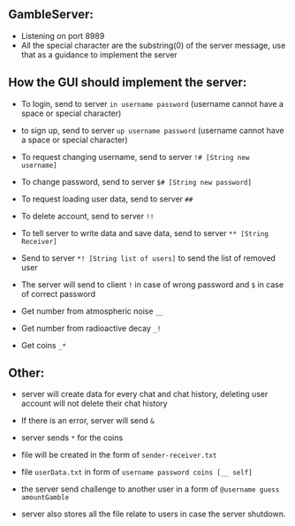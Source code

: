 ## GambleServer:

   + Listening on port 8989
   + All the special character are the substring(0) of the server message, use that as a guidance to implement the server
   
## How the GUI should implement the server:

   + To login, send to server ```in username password``` (username cannot have a space or special character)
   
   + to sign up, send to server ```up username password``` (username cannot have a space or special character)
   
   + To request changing username, send to server ```!# [String new username]```
   
   + To change password, send to server ```$# [String new password]```
   
   + To request loading user data, send to server ```##```
   
   + To delete account, send to server ```!!```
   
   + To tell server to write data and save data, send to server ```** [String Receiver]```
   
   + Send to server ```*! [String list of users]``` to send the list of removed user 
   
   + The server will send to client ```!``` in case of wrong password and ```$``` in case of correct password
   
   + Get number from atmospheric noise  ```__```
   
   + Get number from radioactive decay  ```_!```
   
   + Get coins ```_*```
      
## Other:

   + server will create data for every chat and chat history, deleting user account will not delete their chat history
   
   + If there is an error, server will send ```&```
   
   + server sends ```*``` for the coins 
   
   + file will be created in the form of ```sender-receiver.txt```
   
   + file ```userData.txt``` in form of ```username password coins [__ self]```
   
   + the server send challenge to another user in a form of ```@username guess amountGamble```
      
   + server also stores all the file relate to users in case the server shutdown. 
